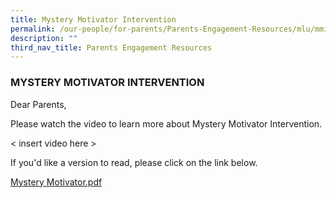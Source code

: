 ```yaml
---
title: Mystery Motivator Intervention
permalink: /our-people/for-parents/Parents-Engagement-Resources/mlu/mmi
description: ""
third_nav_title: Parents Engagement Resources
---
```

  ### MYSTERY MOTIVATOR INTERVENTION
	
Dear Parents,  
  
Please watch the video to learn more about Mystery Motivator Intervention.  

< insert video here >

  
  
If you'd like a version to read, please click on the link below.  
  
[Mystery Motivator.pdf](/files/Mystery%20Motivator.pdf)